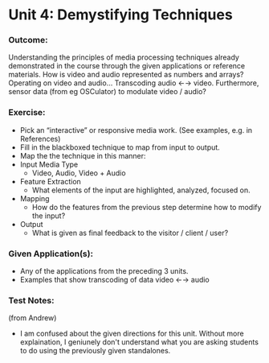 # Unit 4: Demystifying Techniques
### Outcome:
Understanding the principles of media processing techniques already demonstrated in the course through the given applications or reference materials.   How is video and audio represented as numbers and arrays?  Operating on video and audio…  Transcoding audio ←→ video.  Furthermore, sensor data (from eg OSCulator) to modulate video / audio?

### Exercise:  
 - Pick an “interactive” or responsive media work.  (See examples, e.g. in References)
 - Fill in the blackboxed technique to map from input to output.
 - Map the the technique in this manner:
 - Input Media Type
    - Video, Audio, Video + Audio
- Feature Extraction
    - What elements of the input are highlighted, analyzed, focused on.
- Mapping
    -  How do the features from the previous step determine how to modify the input?
- Output
    - What is given as final feedback to the visitor / client / user?

### Given Application(s):
- Any of the applications from the preceding 3 units.
- Examples that show transcoding of data video ←→ audio

### Test Notes:
(from Andrew)
- I am confused about the given directions for this unit. Without more explaination, I geniunely don't understand what you are asking students to do using the previously given standalones.
